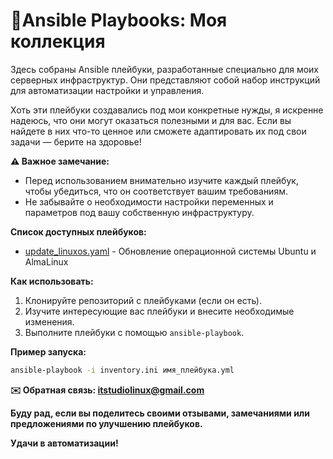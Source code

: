 # 🚀Ansible Playbooks: Моя коллекция

Здесь собраны Ansible плейбуки, разработанные специально для моих серверных инфраструктур. Они представляют собой набор инструкций для автоматизации настройки и управления. 

Хоть эти плейбуки создавались под мои конкретные нужды, я искренне надеюсь, что они могут оказаться полезными и для вас. Если вы найдете в них что-то ценное или сможете адаптировать их под свои задачи — берите на здоровье!

**⚠️ Важное замечание:**

*   Перед использованием внимательно изучите каждый плейбук, чтобы убедиться, что он соответствует вашим требованиям.
*   Не забывайте о необходимости настройки переменных и параметров под вашу собственную инфраструктуру.

**Список доступных плейбуков:**

*   [update_linuxos.yaml](https://github.com/Dobrov-Rizhov/Ansible/blob/main/update_linuxos.yaml) - Обновление операционной системы Ubuntu и AlmaLinux

**Как использовать:**

1.  Клонируйте репозиторий с плейбуками (если он есть).
2.  Изучите интересующие вас плейбуки и внесите необходимые изменения.
3.  Выполните плейбуки с помощью `ansible-playbook`.
 
**Пример запуска:**

```bash
ansible-playbook -i inventory.ini имя_плейбука.yml
```
**✉️ Обратная связь: itstudiolinux@gmail.com**

**Буду рад, если вы поделитесь своими отзывами, замечаниями или предложениями по улучшению плейбуков.**

**Удачи в автоматизации!**

